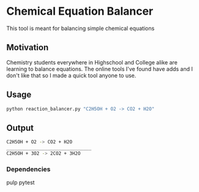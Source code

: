 # Chemical Equation Balancer 

This tool is meant for balancing simple chemical equations

## Motivation 

Chemistry students everywhere in Highschool and College alike are learning to 
balance equations. The online tools I've found have adds and I don't like that 
so I made a quick tool anyone to use.  


## Usage

```bash 
python reaction_balancer.py "C2H5OH + O2 -> CO2 + H2O"
```

## Output

```bash
C2H5OH + O2 -> CO2 + H2O
_______________________________
C2H5OH + 3O2 -> 2CO2 + 3H2O
```

### Dependencies 
pulp
pytest